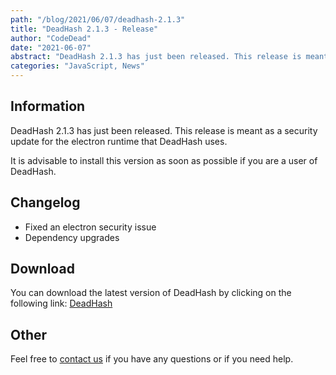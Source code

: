 ```yaml
---
path: "/blog/2021/06/07/deadhash-2.1.3"
title: "DeadHash 2.1.3 - Release"
author: "CodeDead"
date: "2021-06-07"
abstract: "DeadHash 2.1.3 has just been released. This release is meant as a security update for the electron runtime that DeadHash uses..."
categories: "JavaScript, News"
---
```

## Information

DeadHash 2.1.3 has just been released. This release is meant as a security update for the electron runtime that DeadHash uses.

It is advisable to install this version as soon as possible if you are a user of DeadHash.

## Changelog

* Fixed an electron security issue
* Dependency upgrades

## Download

You can download the latest version of DeadHash by clicking on the following link:
[DeadHash](https://codedead.com/software/deadhash)

## Other

Feel free to [contact us](/contact) if you have any questions or if you need help.
